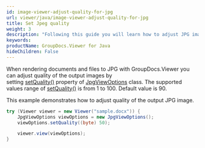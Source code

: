 ```yaml
---
id: image-viewer-adjust-quality-for-jpg
url: viewer/java/image-viewer-adjust-quality-for-jpg
title: Set Jpeg quality 
weight: 3
description: "Following this guide you will learn how to adjust JPG images quality when viewing documents with Image Viewer by GroupDocs."
keywords: 
productName: GroupDocs.Viewer for Java
hideChildren: False
---
```

When rendering documents and files to JPG with GroupDocs.Viewer you can adjust quality of the output images by setting [setQuality()](https://apireference.groupdocs.com/viewer/java/com.groupdocs.viewer.options/JpgViewOptions#setQuality(byte)) property of [JpgViewOptions](https://apireference.groupdocs.com/viewer/java/com.groupdocs.viewer.options/JpgViewOptions) class. The supported values range of [setQuality()](https://apireference.groupdocs.com/viewer/java/com.groupdocs.viewer.options/JpgViewOptions#setQuality(byte)) is from 1 to 100. Default value is 90.

This example demonstrates how to adjust quality of the output JPG image.

```java
try (Viewer viewer = new Viewer("sample.docx")) {
    JpgViewOptions viewOptions = new JpgViewOptions();
    viewOptions.setQuality((byte) 50);

    viewer.view(viewOptions);
}
```
